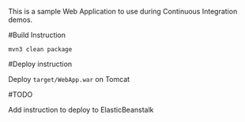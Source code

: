 This is a sample Web Application to use during Continuous Integration demos.

#Build Instruction




```
mvn3 clean package
```




#Deploy instruction



Deploy ```target/WebApp.war``` on Tomcat
 
#TODO
 
Add instruction to deploy to ElasticBeanstalk
